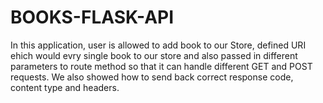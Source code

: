 # BOOKS-FLASK-API
In this application, user is allowed to add book to our Store, defined URI ehich would evry single book to our store and also passed in different parameters to route method so that it can handle different GET and POST requests. We also showed how to send back correct response code, content type and headers. 
